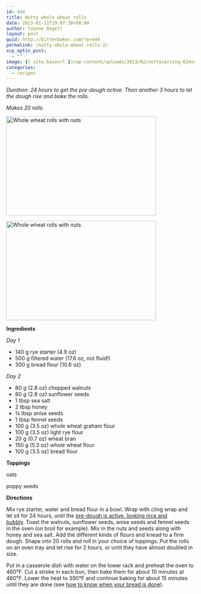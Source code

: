 ```yaml
---
id: 444
title: Nutty whole wheat rolls
date: 2013-01-11T19:07:30+00:00
author: Yvonne Rogell
layout: post
guid: http://bitterbaker.com/?p=444
permalink: /nutty-whole-wheat-rolls-2/
xcp_optin_post:
  - ""
image: {{ site.baseurl }}/wp-content/uploads/2013/02/nuttyserving-624x414.jpg
categories:
  - recipes
---
```

_Duration:_ _24 hours to get the pre-dough active. Then another 3 hours to let the dough rise and bake the rolls._
  
_Makes 20 rolls._

<p class="recipe-icon">
  <img class="recipe-icon alignright pinthis" title="Whole wheat rolls with nuts | bitterbaker.com" alt="Whole wheat rolls with nuts " src="http://bitterbaker.com/images/nuttyserving-mini.jpg" width="400" height="266" />
</p>

<p class="">
  <img class=" alignright pinthis" title="Whole wheat rolls with nuts | bitterbaker.com" alt="Whole wheat rolls with nuts " src="http://bitterbaker.com/images/nuttyserving.jpg" width="400" height="266" />
</p>

**Ingredients**
  
_Day 1_

  * 140 g rye starter (4.9 oz)
  * 500 g filtered water (17.6 oz, not fluid!)
  * 300 g bread flour (10.6 oz)

_Day 2_

  * 80 g (2.8 oz) chopped walnuts
  * 80 g (2.8 oz) sunflower seeds
  * 1 tbsp sea salt
  * 2 tbsp honey
  * ¾ tbsp anise seeds
  * 1 tbsp fennel seeds
  * 100 g (3.5 oz) whole wheat graham flour
  * 100 g (3.5 oz) light rye flour
  * 20 g (0.7 oz) wheat bran
  * 150 g (5.3 oz) whole wheat flour
  * 100 g (3.5 oz) bread flour

**Toppings**
  
oats
  
poppy seeds

**Directions**
  
Mix rye starter, water and bread flour in a bowl. Wrap with cling wrap and let sit for 24 hours, until the [pre-dough is active, looking nice and bubbly](http://bitterbaker.com/what-an-active-pre-dough-looks-like/ "What an active pre-dough looks like"). Toast the walnuts, sunflower seeds, anise seeds and fennel seeds in the oven (on broil for example). Mix in the nuts and seeds along with honey and sea salt. Add the different kinds of flours and knead to a firm dough. Shape into 20 rolls and roll in your choice of toppings. Put the rolls on an oven tray and let rise for 2 hours, or until they have almost doubled in size.

Put in a casserole dish with water on the lower rack and preheat the oven to 460°F. Cut a stroke in each bun, then bake them for about 10 minutes at 460°F. Lower the heat to 390°F and continue baking for about 15 minutes until they are done (see <a href="http://bitterbaker.com/?p=198" target="_blank">how to know when your bread is done</a>).